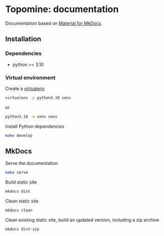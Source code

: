 # Topomine: documentation

Documentation based on [Material for MkDocs](https://squidfunk.github.io/mkdocs-material/).

## Installation

### Dependencies

- python >= 3.10

### Virtual environment

Create a [virtualenv](https://docs.python-guide.org/dev/virtualenvs/)

```sh
virtualenv -p python3.10 venv
```

or

```sh
python3.10 -m venv venv
```

Install Python dependencies

```sh
make develop
```

## MkDocs

Serve the documentation

```sh
make serve
```

Build static site

```sh
mkdocs dist
```

Clean static site

```sh
mkdocs clean
```

Clean existing static site, build an updated version, including a zip archive

```sh
mkdocs dist-zip
```
